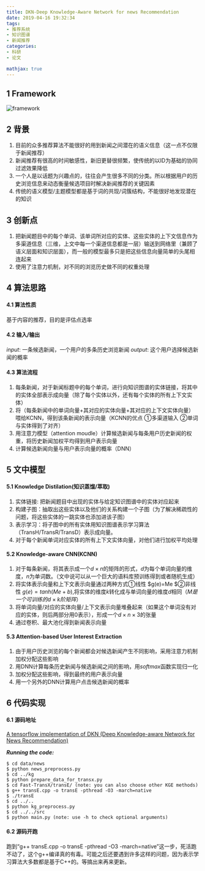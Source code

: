 ```yaml
---
title: DKN-Deep Knowledge-Aware Network for news Recommendation
date: 2019-04-16 19:32:34
tags:
- 推荐系统
- 知识图谱
- 新闻推荐
categories:
- 科研
- 论文

mathjax: true
---
```


## 1 Framework
![framework](DKN/framework.jpg)
## 2 背景
1. 目前的众多推荐算法不能很好的用到新闻之间潜在的语义信息（这一点不仅限于新闻推荐）
2. 新闻推荐有很高的时间敏感性，新旧更替很频繁，使传统的以ID为基础的协同过滤效果降低
3. 一个人是以话题为兴趣点的，往往会产生很多不同的分类。所以根据用户的历史浏览信息来动态衡量候选项目时解决新闻推荐的关键因素
4. 传统的语义模型/主题模型都是基于词的共现/词簇结构，不能很好地发现潜在的知识

## 3 创新点
1. 把新闻题目中的每个单词、该单词所对应的实体、这些实体的上下文信息作为多渠道信息（三维，上文中每一个渠道信息都是一层）输送到网络里（兼顾了语义层面和知识层面），而一般的模型最多只是把这些信息向量简单的头尾相连起来
2. 使用了注意力机制，对不同的浏览历史做不同的权重处理

## 4 算法思路

#### 4.1 算法性质
基于内容的推荐，目的是评估点选率
#### 4.2 输入/输出
$input$: 一条候选新闻，一个用户的多条历史浏览新闻
$output$: 这个用户选择候选新闻的概率
#### 4.3 算法流程
1. 每条新闻，对于新闻标题中的每个单词，进行向知识图谱的实体链接，将其中的实体全部表示成向量（除了每个实体以外，还有每个实体的所有上下文实体）
2. 将（每条新闻中的单词向量+其对应的实体向量+其对应的上下文实体向量）喂给KCNN，得到该条新闻的表示向量（KCNN的优点 ①多渠道输入 ②单词与实体得到了对齐）
3. 用注意力模型（attention moudle）计算候选新闻与每条用户历史新闻的权重，将历史新闻加权平均得到用户表示向量
4. 计算候选新闻向量与用户表示向量的概率（DNN）

## 5 文中模型

#### 5.1 Knowledge Distilation(知识蒸馏/萃取)
1. 实体链接: 把新闻题目中出现的实体与给定知识图谱中的实体对应起来
2. 构建子图：抽取出这些实体以及他们的关系构建一个子图（为了解决稀疏性的问题，将这些实体的一跳实体也添加进该子图）
3. 表示学习：将子图中的所有实体用知识图谱表示学习算法（TransH/TransR/TransD）表示成向量。
4. 对于每个新闻单词对应实体的所有上下文实体向量，对他们进行加权平均处理
#### 5.2 Knowledge-aware CNN(KCNN)
1. 对于每条新闻，将其表示成一个$d×n$的矩阵的形式，$d$为每个单词向量的维度，$n$为单词数。（文中说可以从一个巨大的语料库预训练得到或者随机生成）
2. 将实体表示向量和上下文表示向量通过两种方式①线性 $g(e)=Me $②非线性 $g(e)=tanh(Me+b)$,将实体的维度$k$转化成与单词向量的维度$d$相同（$M是一个可训练的d×k阶矩阵$）
3. 将单词向量/对应的实体向量/上下文表示向量堆叠起来（如果这个单词没有对应的实体，则后两部分用0表示），形成一个$d×n×3$的张量
4. 通过卷积、最大池化得到新闻表示向量
#### 5.3 Attention-based User Interest Extraction
1. 由于用户历史浏览的每个新闻都会对候选新闻产生不同影响，采用注意力机制加权分配这些影响
2. 用DNN计算每条历史新闻与候选新闻之间的影响，用$softmax$函数实现归一化
3. 加权分配这些影响，得到最终的用户表示向量
4. 用一个另外的DNN计算用户点击候选新闻的概率

## 6 代码实现

#### 6.1 源码地址
[A tensorflow implementation of DKN (Deep Knowledge-aware Network for News Recommendation)](https://github.com/hwwang55/DKN)
 
  ***Running the code:***
```
$ cd data/news
$ python news_preprocess.py
$ cd ../kg
$ python prepare_data_for_transx.py
$ cd Fast-TransX/transE/ (note: you can also choose other KGE methods)
$ g++ transE.cpp -o transE -pthread -O3 -march=native
$ ./transE
$ cd ../..
$ python kg_preprocess.py
$ cd ../../src
$ python main.py (note: use -h to check optional arguments)
```
#### 6.2 源码开跑
跑到“g++ transE.cpp -o transE -pthread -O3 -march=native”这一步，死活跑不动了，这个g++编译真的有毒。可能之后还要遇到许多这样的问题，因为表示学习算法大多数都是基于C++的。等搞出来再来更新。
